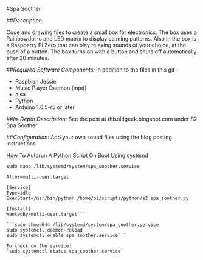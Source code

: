 #Spa Soother

##*Description:*

Code and drawing files to create a small box for electronics. The box uses a Rainbowduino and LED matrix to display calming patterns. Also in the box is a Raspberry Pi Zero that can play relaxing sounds of your choice, at the push of a button. The box turns on with a button and shuts off automatically after 20 minutes.

##*Required Software Components:*
In addition to the files in this git -
* Raspbian Jessie
* Music Player Daemon (mpd)
* alsa
* Python
* Arduino 1.6.5-r5 or later

##*In-Depth Description:*
See the post at thisoldgeek.blogspot.com under S2 Spa Soother

##*Configuration:*
Add your own sound files using the blog posting instructions

How To Autorun A Python Script On Boot Using systemd

`sudo nano /lib/systemd/system/spa_soother.service`

```Description=S2 Spa Soother
After=multi-user.target

[Service]
Type=idle
ExecStart=/usr/bin/python /home/pi/scripts/python/s2_spa_soother.py

[Install]
WantedBy=multi-user.target```

```sudo chmod644 /lib/systemd/system/spa_soother.service
sudo systemctl daemon-reload
sudo systemctl enable spa_soother.service```
 
To check on the service:
`sudo systemctl status spa_soother.service`

